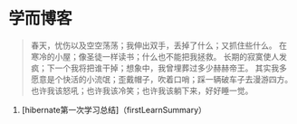 # 学而博客
> 春天，忧伤以及空空荡荡；我伸出双手，丢掉了什么；又抓住些什么。 在寒冷的小屋；像圣徒一样读书；什么也不能把我拯救。 长期的寂寞使人发疯；下一个我将把谁干掉；想象中，我曾埋葬过多少赫赫帝王。 其实我多愿意是个快活的小流氓；歪戴帽子，吹着口哨；踩一辆破车子去漫游四方。 也许我该怒吼；也许我该冷笑；也许我该躺下来，好好睡一觉。

1. [hibernate第一次学习总结]（firstLearnSummary）
